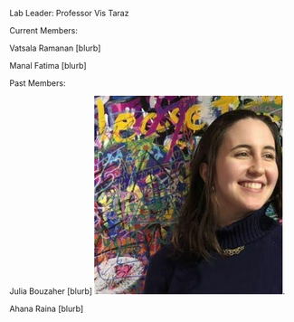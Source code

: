 
Lab Leader: Professor Vis Taraz


Current Members:


Vatsala Ramanan
[blurb]


Manal Fatima
[blurb]



Past Members: 


Julia Bouzaher
[blurb]
![photo of julia](img/julia.jpg "Title Text").

Ahana Raina
[blurb]

